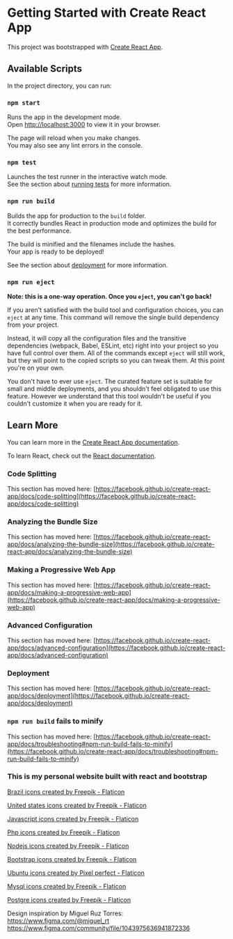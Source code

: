 # Getting Started with Create React App

This project was bootstrapped with [Create React App](https://github.com/facebook/create-react-app).

## Available Scripts

In the project directory, you can run:

### `npm start`

Runs the app in the development mode.\
Open [http://localhost:3000](http://localhost:3000) to view it in your browser.

The page will reload when you make changes.\
You may also see any lint errors in the console.

### `npm test`

Launches the test runner in the interactive watch mode.\
See the section about [running tests](https://facebook.github.io/create-react-app/docs/running-tests) for more information.

### `npm run build`

Builds the app for production to the `build` folder.\
It correctly bundles React in production mode and optimizes the build for the best performance.

The build is minified and the filenames include the hashes.\
Your app is ready to be deployed!

See the section about [deployment](https://facebook.github.io/create-react-app/docs/deployment) for more information.

### `npm run eject`

**Note: this is a one-way operation. Once you `eject`, you can't go back!**

If you aren't satisfied with the build tool and configuration choices, you can `eject` at any time. This command will remove the single build dependency from your project.

Instead, it will copy all the configuration files and the transitive dependencies (webpack, Babel, ESLint, etc) right into your project so you have full control over them. All of the commands except `eject` will still work, but they will point to the copied scripts so you can tweak them. At this point you're on your own.

You don't have to ever use `eject`. The curated feature set is suitable for small and middle deployments, and you shouldn't feel obligated to use this feature. However we understand that this tool wouldn't be useful if you couldn't customize it when you are ready for it.

## Learn More

You can learn more in the [Create React App documentation](https://facebook.github.io/create-react-app/docs/getting-started).

To learn React, check out the [React documentation](https://reactjs.org/).

### Code Splitting

This section has moved here: [https://facebook.github.io/create-react-app/docs/code-splitting](https://facebook.github.io/create-react-app/docs/code-splitting)

### Analyzing the Bundle Size

This section has moved here: [https://facebook.github.io/create-react-app/docs/analyzing-the-bundle-size](https://facebook.github.io/create-react-app/docs/analyzing-the-bundle-size)

### Making a Progressive Web App

This section has moved here: [https://facebook.github.io/create-react-app/docs/making-a-progressive-web-app](https://facebook.github.io/create-react-app/docs/making-a-progressive-web-app)

### Advanced Configuration

This section has moved here: [https://facebook.github.io/create-react-app/docs/advanced-configuration](https://facebook.github.io/create-react-app/docs/advanced-configuration)

### Deployment

This section has moved here: [https://facebook.github.io/create-react-app/docs/deployment](https://facebook.github.io/create-react-app/docs/deployment)

### `npm run build` fails to minify

This section has moved here: [https://facebook.github.io/create-react-app/docs/troubleshooting#npm-run-build-fails-to-minify](https://facebook.github.io/create-react-app/docs/troubleshooting#npm-run-build-fails-to-minify)


### This is my personal website built with react and bootstrap
<a href="https://www.flaticon.com/free-icons/brazil" title="brazil icons">Brazil icons created by Freepik - Flaticon</a>

<a href="https://www.flaticon.com/free-icons/united-states" title="united states icons">United states icons created by Freepik - Flaticon</a>

<a href="https://www.flaticon.com/free-icons/javascript" title="javascript icons">Javascript icons created by Freepik - Flaticon</a>

<a href="https://www.flaticon.com/free-icons/php" title="php icons">Php icons created by Freepik - Flaticon</a>

<a href="https://www.flaticon.com/free-icons/nodejs" title="nodejs icons">Nodejs icons created by Freepik - Flaticon</a>

<a href="https://www.flaticon.com/free-icons/bootstrap" title="bootstrap icons">Bootstrap icons created by Freepik - Flaticon</a>

<a href="https://www.flaticon.com/free-icons/ubuntu" title="ubuntu icons">Ubuntu icons created by Pixel perfect - Flaticon</a>

<a href="https://www.flaticon.com/free-icons/mysql" title="mysql icons">Mysql icons created by Freepik - Flaticon</a>

<a href="https://www.flaticon.com/free-icons/postgre" title="postgre icons">Postgre icons created by Freepik - Flaticon</a>

Design inspiration by Miguel Ruz Torres:
https://www.figma.com/@miguel_rt
https://www.figma.com/community/file/1043975636941872336